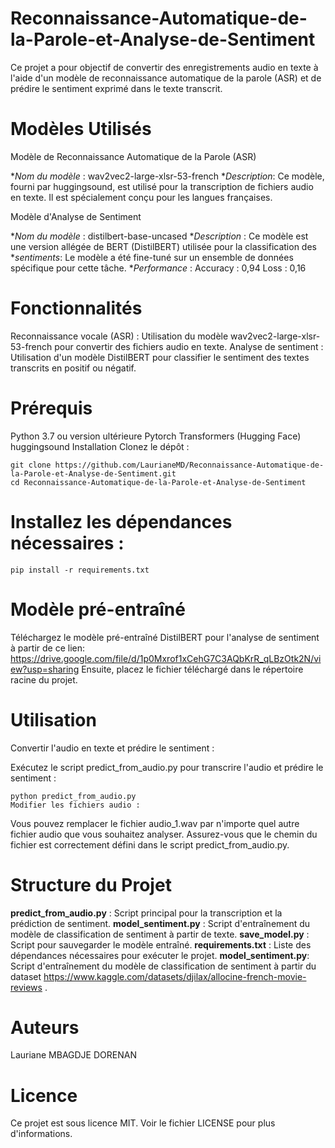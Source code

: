 # Reconnaissance-Automatique-de-la-Parole-et-Analyse-de-Sentiment
Ce projet a pour objectif de convertir des enregistrements audio en texte à l'aide d'un modèle de reconnaissance automatique de la parole (ASR) et de prédire le sentiment exprimé dans le texte transcrit.

# Modèles Utilisés
Modèle de Reconnaissance Automatique de la Parole (ASR)

**Nom du modèle* : wav2vec2-large-xlsr-53-french
**Description*: Ce modèle, fourni par huggingsound, est utilisé pour la transcription de fichiers audio en texte. Il est spécialement conçu pour les langues françaises.

Modèle d'Analyse de Sentiment

**Nom du modèle* : distilbert-base-uncased
**Description* : Ce modèle est une version allégée de BERT (DistilBERT) utilisée pour la classification des **sentiments*: Le modèle a été fine-tuné sur un ensemble de données spécifique pour cette tâche.
**Performance* :
Accuracy : 0,94
Loss : 0,16


# Fonctionnalités
Reconnaissance vocale (ASR) : Utilisation du modèle wav2vec2-large-xlsr-53-french pour convertir des fichiers audio en texte.
Analyse de sentiment : Utilisation d'un modèle DistilBERT pour classifier le sentiment des textes transcrits en positif ou négatif.

# Prérequis

Python 3.7 ou version ultérieure
Pytorch
Transformers (Hugging Face)
huggingsound
Installation
Clonez le dépôt :

```
git clone https://github.com/LaurianeMD/Reconnaissance-Automatique-de-la-Parole-et-Analyse-de-Sentiment.git
cd Reconnaissance-Automatique-de-la-Parole-et-Analyse-de-Sentiment
```

# Installez les dépendances nécessaires :

```
pip install -r requirements.txt
```
# Modèle pré-entraîné
Téléchargez le modèle pré-entraîné DistilBERT pour l'analyse de sentiment à partir de ce lien: https://drive.google.com/file/d/1p0Mxrof1xCehG7C3AQbKrR_qLBzOtk2N/view?usp=sharing
Ensuite, placez le fichier téléchargé dans le répertoire racine du projet.

# Utilisation
Convertir l'audio en texte et prédire le sentiment :

Exécutez le script predict_from_audio.py pour transcrire l'audio et prédire le sentiment :

```
python predict_from_audio.py
Modifier les fichiers audio :
```
Vous pouvez remplacer le fichier audio_1.wav par n'importe quel autre fichier audio que vous souhaitez analyser. Assurez-vous que le chemin du fichier est correctement défini dans le script predict_from_audio.py.

# Structure du Projet
**predict_from_audio.py** : Script principal pour la transcription et la prédiction de sentiment.
**model_sentiment.py** : Script d'entraînement du modèle de classification de sentiment à partir de texte.
**save_model.py** : Script pour sauvegarder le modèle entraîné.
**requirements.txt** : Liste des dépendances nécessaires pour exécuter le projet.
**model_sentiment.py**: Script d'entraînement du modèle de classification de sentiment à partir du dataset https://www.kaggle.com/datasets/djilax/allocine-french-movie-reviews .

# Auteurs
Lauriane MBAGDJE DORENAN

# Licence
Ce projet est sous licence MIT. Voir le fichier LICENSE pour plus d'informations.